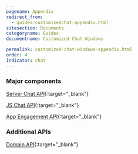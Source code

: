 ```yaml
---
pagename: Appendix
redirect_from:
  - guides-customizedchat-appendix.html
sitesection: Documents
categoryname: Guides
documentname: Customized Chat Windows

permalink: customized-chat-windows-appendix.html
order: 4
indicator: chat
---
```


### Major components

[Server Chat API](consumer-experience-server-chat-getting-started.html){:target="_blank"}

[JS Chat API](consumer-experience-javascript-chat-getting-started.html){:target="_blank"}

[App Engagement API](rt-interactions-app-engagement-overview.html){:target="_blank"}

### Additional APIs

[Domain API](agent-domain-domain-api.html){:target="_blank"}
